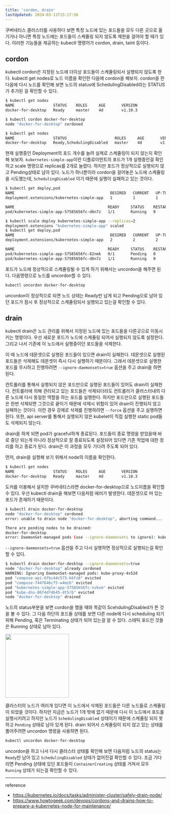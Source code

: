 ```yaml
---
title: 'cordon, drain'
lastUpdated: 2024-03-13T15:17:56
---
```


쿠버네티스 클러스터를 사용하다 보면 특정 노드에 있는 포드들을 모두 다른 곳으로 옮기거나 아니면 특정 노드에는 포드들이 스케쥴링 되지 않도록 제한을 걸어야 할 때가 있다. 이러한 기능들을 제공하는 kubectl 명령어가 cordon, drain, taint 등이다.

## cordon

kubectl cordon은 지정된 노드에 더이상 포드들이 스케쥴링되서 실행되지 않도록 한다. kubectl get nodes로 노드 이름을 확인한 다음에 cordon을 해보자. cordon을 한 다음에 다시 노드를 확인해 보면 노드의 status에 SchedulingDisabled라는 STATUS가 추가된 걸 확인할 수 있다.

```bash
$ kubectl get nodes
NAME                 STATUS    ROLES     AGE       VERSION
docker-for-desktop   Ready     master    4d        v1.10.3

$ kubectl cordon docker-for-desktop
node "docker-for-desktop" cordoned

$ kubectl get nodes
NAME                 STATUS                     ROLES     AGE       VERSION
docker-for-desktop   Ready,SchedulingDisabled   master    4d        v1.10.3
```

현재 실행중인 Deployment의 포드 개수를 늘려 실제로 스케쥴링이 되지 않는지 확인해 보보자. `kubernetes-simple-app`이란 디플로이먼트의 포드가 1개 실행중인걸 확인하고 scale 명령으로 replicas를 2개로 늘렸다. 하지만 포드가 정상적으로 실행되지 않고 Pending상태로 남아 있다. 노드가 하나뿐이라 cordon을 걸어놓은 노드에 스케쥴링을 시도했는데, `SchedulingDisabled` 이기 때문에 실행이 실패하고 있는 것이다.

```bash
$ kubectl get deploy,pod
NAME                                          DESIRED   CURRENT   UP-TO-DATE   AVAILABLE   AGE
deployment.extensions/kubernetes-simple-app   1         1         1            1           8h

NAME                                         READY     STATUS    RESTARTS   AGE
pod/kubernetes-simple-app-57585656fc-d6n7z   1/1       Running   0          33m

$ kubectl scale deploy kubernetes-simple-app --replicas=2
deployment.extensions "kubernetes-simple-app" scaled
$ kubectl get deploy,pod
NAME                                          DESIRED   CURRENT   UP-TO-DATE   AVAILABLE   AGE
deployment.extensions/kubernetes-simple-app   2         2         2            1           8h

NAME                                         READY     STATUS    RESTARTS   AGE
pod/kubernetes-simple-app-57585656fc-82nmk   0/1       Pending   0          59s
pod/kubernetes-simple-app-57585656fc-d6n7z   1/1       Running   0          35m
```

포드가 노드에 정상적으로 스케쥴링될 수 있게 하기 위해서는 uncordon을 해주면 된다. 다음명령으로 노드를 uncordon할 수 있다.

```bash
kubectl uncordon docker-for-desktop
```

uncordon이 정상적으로 되면 노드 상태는 Ready만 남게 되고 Pending으로 남아 있던 포드가 잠시 후 정상적으로 스케쥴링되서 실행되고 있는걸 확인할 수 있다.

## drain

kubectl drain은 노드 관리를 위해서 지정된 노드에 있는 포드들을 다른곳으로 이동시키는 명령이다. 우선 새로운 포드가 노드에 스케쥴링 되어서 실행되지 않도록 설정한다. 그리고 나서 기존에 이 노드에서 실행중이던 포드들을 삭제한다.

이 때 노드에 데몬셋으로 실행된 포드들이 있으면 drain이 실패한다. 데몬셋으로 실행된 포드들은 삭제해도 데몬셋이 즉시 다시 실행하기 때문이다. 그래서 데몬셋으로 실행한 포드를 무시하고 진행하려면 `--ignore-daemonsets=true` 옵션을 주고 drain을 하면 된다.

컨트롤러를 통해서 실행되지 않은 포드만으로 실행된 포드들이 있어도 drain이 실패한다. 컨트롤러에 의해 관리되고 있는 포드들은 삭제되더라도 컨트롤러가 클러스터내의 다른 노드에 다시 동일한 역할을 하는 포드를 실행한다. 하지만 포드만으로 실행된 포드들은 한번 삭제되면 그것으로 끝이기 때문에 삭제시 위험이 있어 drain이 진행되지 않고 실패하는 것이다. 이런 경우 강제로 삭제를 진행하려면 `--force` 옵션을 주고 실행하면 된다. 또한, api server를 통해서 실행되지 않은 kubelet이 직접 실행한 static pod들도 삭제되지 않는다.

drain을 하게 되면 pod가 graceful하게 종료된다. 포드들이 종료 명령을 받았을때 바로 중단 되는게 아니라 정상적으로 잘 종료되도록 설정되어 있다면 기존 작업에 대한 정리를 하고 종료가 된다. drain은 이 과정을 모두 기다려 주도록 되어 있다.

먼저, drain을 실행해 보기 위해서 node의 이름을 확인한다.

```bash
$ kubectl get nodes
NAME                 STATUS    ROLES     AGE       VERSION
docker-for-desktop   Ready     master    4d        v1.10.3
```

도커를 이용해서 설치한 쿠버네티스라면 docker-for-desktop으로 노드이름을 확인할 수 있다.
우선 kubectl drain을 해보면 다음처럼 에러가 발생한다. 데몬셋으로 떠 있는 포드가 존재하기 때문이다.

```bash
$ kubectl drain docker-for-desktop
node "docker-for-desktop" cordoned
error: unable to drain node "docker-for-desktop", aborting command...

There are pending nodes to be drained:
docker-for-desktop
error: DaemonSet-managed pods (use --ignore-daemonsets to ignore): kube-proxy-4s52d
```

`--ignore-daemonsets=true` 옵션을 주고 다시 실행하면 정상적으로 실행되는걸 확인할 수 있다.

```bash
$ kubectl drain docker-for-desktop --ignore-daemonsets=true
node "docker-for-desktop" already cordoned
WARNING: Ignoring DaemonSet-managed pods: kube-proxy-4s52d
pod "compose-api-6fbc44c575-k6fz8" evicted
pod "compose-7447646cf5-w4mzb" evicted
pod "kubernetes-simple-app-57585656fc-nvkxm" evicted
pod "kube-dns-86f4d74b45-dt5rb" evicted
node "docker-for-desktop" drained
```

노드의 status부분을 보면 cordon을 했을 때와 똑같이 ScehdulingDisabled가 뜬 것을 볼 수 있다. 그 다음 하단의 포드들 상태를 보면 다른 node에 다시 scheduling 되기 위해 Pending, 혹은 Terminating 상태가 되어 있는걸 알 수 있다. 스태틱 포드인 것들은 Running 상태로 남아 있다. 

<img src="https://github.com/rlaisqls/TIL/assets/81006587/f97aeba1-4dc3-48a4-ba1c-73b9baf5ed76" height=200px>

클러스터의 노드가 여러개 있다면 이 노드에서 삭제된 포드들은 다른 노드들로 스케쥴링이 되었을 것이다. 하지만 지금은 노드가 1개 밖에 없기 때문에 다시 이 노드에서 포드를 실행시키려고 하지만 노드가 `SchedulingDisabled` 상태이기 때문에 스케쥴링 되지 못하고 `Pending` 상태로 남아 있게 된다. drain 되어서 스케쥴링이 되지 않고 있는 상태를 풀어주려면 uncordon 명령을 사용하면 된다. 

```bash
kubectl uncordon docker-for-desktop
```

uncordon을 하고 나서 다시 클러스터 상태를 확인해 보면 다음처럼 노드의 status는 `Ready`만 남아 있고 `SchedulingDisabled` 상태가 없어진걸 확인할 수 있다. 조금 기다리면 Pending 상태에 있던 포드들이 `ContainerCreating` 상태를 거쳐서 모두 `Running` 상태가 되는걸 확인할 수 있다.

---
reference
- https://kubernetes.io/docs/tasks/administer-cluster/safely-drain-node/
- https://www.howtogeek.com/devops/cordons-and-drains-how-to-prepare-a-kubernetes-node-for-maintenance/